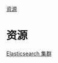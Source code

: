 [资源](#资源)

# 资源

[Elasticsearch 集群](http://beckjin.com/2018/05/19/es-cluster/?hmsr=toutiao.io&utm_medium=toutiao.io&utm_source=toutiao.io)<br>
